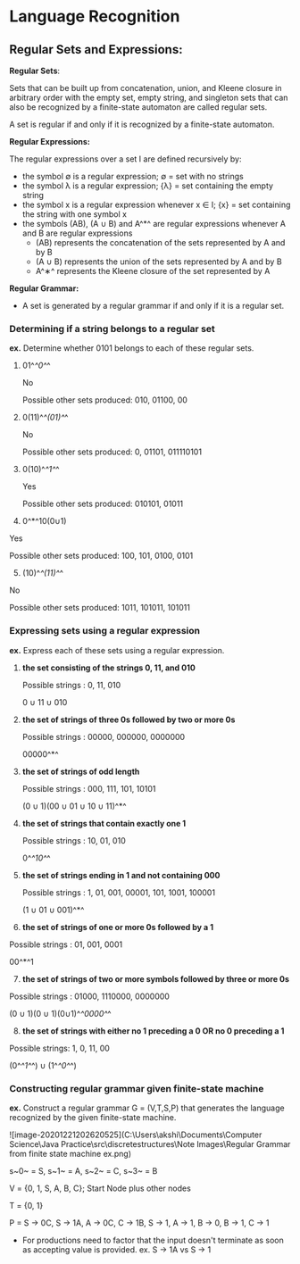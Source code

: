 #  Language Recognition

## Regular Sets and Expressions:

**Regular Sets**: 

Sets that can be built up from concatenation, union, and Kleene closure in arbitrary order with the empty set, empty string, and singleton sets that can also be recognized by a finite-state automaton are called regular sets.

A set is regular if and only if it is recognized by a finite-state automaton.

**Regular Expressions:** 

The regular expressions over a set I are defined recursively by:

* the symbol ∅ is a regular expression; ∅ = set with no strings
* the symbol λ is a regular expression; {λ} = set containing the empty string
* the symbol x is a regular expression whenever x ∈ I; {x} = set containing the string with one symbol x
* the symbols (AB), (A ∪ B) and A^*^ are regular expressions whenever A and B are regular expressions
  * (AB) represents the concatenation of the sets represented by A and by B
  * (A ∪ B) represents the union of the sets represented by A and by B
  * A^∗^ represents the Kleene closure of the set represented by A

**Regular Grammar:**

* A set is generated by a regular grammar if and only if it is a regular set.

### Determining if a string belongs to a regular set

**ex.** Determine whether 0101 belongs to each of these regular sets.

1. 01^*^0^*^

   No

   Possible other sets produced: 010, 01100, 00

2. 0(11)^*^(01)^*^

   No

   Possible other sets produced: 0, 01101, 011110101

3. 0(10)^*^1^*^

   Yes

   Possible other sets produced: 010101, 01011

4.  0^*^10(0∪1)

   Yes

   Possible other sets produced: 100, 101, 0100, 0101

5.  (10)^*^(11)^*^

   No

   Possible other sets produced: 1011, 101011, 101011

### Expressing sets using a regular expression

**ex.** Express each of these sets using a regular expression.

1. **the set consisting of the strings 0, 11, and 010**

   Possible strings : 0, 11, 010

   0  ∪ 11 ∪ 010

2. **the set of strings of three 0s followed by two or more 0s** 

   Possible strings : 00000, 000000, 0000000

   00000^*^

3. **the set of strings of odd length**

   Possible strings : 000, 111, 101, 10101

   (0 ∪ 1)(00 ∪ 01 ∪ 10 ∪ 11)^*^

4. **the set of strings that contain exactly one 1**

   Possible strings : 10, 01, 010

   0^*^10^*^

5. **the set of strings ending in 1 and not containing 000**

   Possible strings : 1, 01, 001, 00001, 101, 1001, 100001

   (1 ∪ 01 ∪ 001)^*^

6.  **the set of strings of one or more 0s followed by a 1**

   Possible strings : 01, 001, 0001

   00^*^1

7.  **the set of strings of two or more symbols followed by three or more 0s**

   Possible strings : 01000, 1110000, 0000000

   (0 ∪ 1)(0 ∪ 1)(0∪1)^*^0000^*^

8.  **the set of strings with either no 1 preceding a 0 OR no 0 preceding a 1**

   Possible strings: 1, 0, 11, 00

   (0^*^1^*^) ∪ (1^*^0^*^)

### Constructing regular grammar given finite-state machine

**ex.** Construct a regular grammar G = (V,T,S,P) that generates the language recognized by the given finite-state machine.

![image-20201221202620525](C:\Users\akshi\Documents\Computer Science\Java Practice\src\discretestructures\Note Images\Regular Grammar from finite state machine ex.png)

s~0~ = S, s~1~ = A, s~2~ = C, s~3~ = B

V = {0, 1, S, A, B, C}; Start Node plus other nodes

T = {0, 1}

P =  S → 0C, S → 1A, A → 0C, C  → 1B, S  → 1, A  →  1, B  → 0, B  → 1, C  → 1

* For productions need to factor that the input doesn't terminate as soon as accepting value is provided. ex. S → 1A vs S  → 1